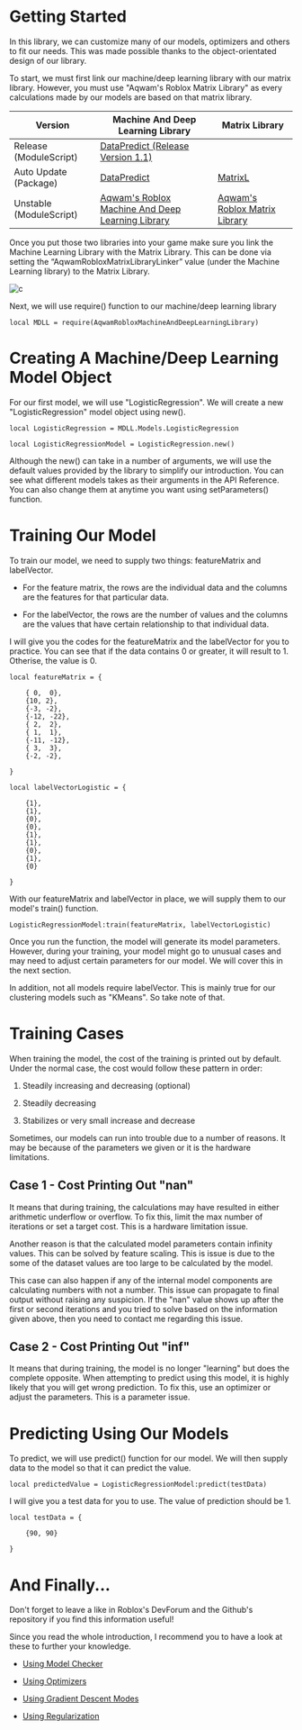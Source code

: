 # Getting Started

In this library, we can customize many of our models, optimizers and others to fit our needs. This was made possible thanks to the object-orientated design of our library.

To start, we must first link our machine/deep learning library with our matrix library. However, you must use "Aqwam's Roblox Matrix Library" as every calculations made by our models are based on that matrix library.

| Version                     | Machine And Deep Learning Library            | Matrix Library     |
|-----------------------------|----------------------------------------------|--------------------|
| Release (ModuleScript)      | [DataPredict (Release Version 1.1)](https://www.roblox.com/library/14383260890/DataPredict-Release-Version-1-1)           |                    |
| Auto Update (Package)       | [DataPredict](https://www.roblox.com/library/12727977273/DataPredict-Library)                                      | [MatrixL](https://www.roblox.com/library/12728472338/MatrixL-Aqwams-Roblox-Matrix-Library) |
| Unstable (ModuleScript)    | [Aqwam's Roblox Machine And Deep Learning Library](https://create.roblox.com/marketplace/asset/12591886004/Aqwams-Roblox-Machine-And-Deep-Learning-Library) | [Aqwam's Roblox Matrix Library](https://www.roblox.com/library/12256162800/Aqwams-Roblox-Matrix-Library) |

Once you put those two libraries into your game make sure you link the Machine Learning Library with the Matrix Library. This can be done via setting the “AqwamRobloxMatrixLibraryLinker” value (under the Machine Learning library) to the Matrix Library.

![c](https://user-images.githubusercontent.com/67371914/221095215-d5df15ad-5b2c-4bb5-8a78-40911edd482a.PNG)


Next, we will use require() function to our machine/deep learning library

```
local MDLL = require(AqwamRobloxMachineAndDeepLearningLibrary) 
```

# Creating A Machine/Deep Learning Model Object

For our first model, we will use "LogisticRegression". We will create a new "LogisticRegression" model object using new(). 

```
local LogisticRegression = MDLL.Models.LogisticRegression

local LogisticRegressionModel = LogisticRegression.new()
```

Although the new() can take in a number of arguments, we will use the default values provided by the library to simplify our introduction. You can see what different models takes as their arguments in the API Reference. You can also change them at anytime you want using setParameters() function.

# Training Our Model

To train our model, we need to supply two things: featureMatrix and labelVector. 

* For the feature matrix, the rows are the individual data and the columns are the features for that particular data. 

* For the labelVector, the rows are the number of values and the columns are the values that have certain relationship to that individual data.

I will give you the codes for the featureMatrix and the labelVector for you to practice. You can see that if the data contains 0 or greater, it will result to 1. Otherise, the value is 0.

```
local featureMatrix = {
	
	{ 0,  0},
	{10, 2},
	{-3, -2},
	{-12, -22},
	{ 2,  2},
	{ 1,  1},
	{-11, -12},
	{ 3,  3},
	{-2, -2},

}

local labelVectorLogistic = {
	
	{1},
	{1},
	{0},
	{0},
	{1},
	{1},
	{0},
	{1},
	{0}
	
}
```

With our featureMatrix and labelVector in place, we will supply them to our model's train() function.

```
LogisticRegressionModel:train(featureMatrix, labelVectorLogistic)
```

Once you run the function, the model will generate its model parameters. However, during your training, your model might go to unusual cases and may need to adjust certain parameters for our model. We will cover this in the next section.

In addition, not all models require labelVector. This is mainly true for our clustering models such as "KMeans". So take note of that.

# Training Cases

When training the model, the cost of the training is printed out by default. Under the normal case, the cost would follow these pattern in order:

1. Steadily increasing and decreasing (optional)

2. Steadily decreasing

3. Stabilizes or very small increase and decrease

Sometimes, our models can run into trouble due to a number of reasons. It may be because of the parameters we given or it is the hardware limitations.

## Case 1 - Cost Printing Out "nan"

It means that during training, the calculations may have resulted in either arithmetic underflow or overflow. To fix this, limit the max number of iterations or set a target cost. This is a hardware limitation issue.

Another reason is that the calculated model parameters contain infinity values. This can be solved by feature scaling. This is issue is due to the some of the dataset values are too large to be calculated by the model.

This case can also happen if any of the internal model components are calculating numbers with not a number. This issue can propagate to final output without raising any suspicion. If the "nan" value shows up after the first or second iterations and you tried to solve based on the information given above, then you need to contact me regarding this issue.

## Case 2 - Cost Printing Out "inf"

It means that during training, the model is no longer "learning" but does the complete opposite. When attempting to predict using this model, it is highly likely that you will get wrong prediction. To fix this, use an optimizer or adjust the parameters. This is a parameter issue.

# Predicting Using Our Models

To predict, we will use predict() function for our model. We will then supply data to the model so that it can predict the value.

```
local predictedValue = LogisticRegressionModel:predict(testData)
```

I will give you a test data for you to use. The value of prediction should be 1.

```
local testData = {

	{90, 90}
	
}
```

# And Finally...

Don't forget to leave a like in Roblox's DevForum and the Github's repository if you find this information useful! 

Since you read the whole introduction, I recommend you to have a look at these to further your knowledge.

* [Using Model Checker](UsingModelChecker.md)

* [Using Optimizers](UsingOptimizers.md)

* [Using Gradient Descent Modes](UsingGradientDescentModes.md)

* [Using Regularization](UsingRegularization.md)
